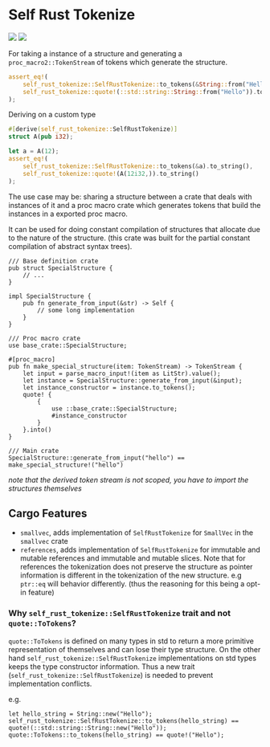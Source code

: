 # Self Rust Tokenize

[![](https://img.shields.io/crates/v/self-rust-tokenize)](https://crates.io/crates/self-rust-tokenize)
[![](https://img.shields.io/docsrs/self-rust-tokenize)](https://docs.rs/self-rust-tokenize/latest)

For taking a instance of a structure and generating a `proc_macro2::TokenStream` of tokens which generate the structure.

```rust
assert_eq!(
    self_rust_tokenize::SelfRustTokenize::to_tokens(&String::from("Hello")).to_string(),
    self_rust_tokenize::quote!(::std::string::String::from("Hello")).to_string()
);
```

Deriving on a custom type

```rust
#[derive(self_rust_tokenize::SelfRustTokenize)]
struct A(pub i32);

let a = A(12);
assert_eq!(
    self_rust_tokenize::SelfRustTokenize::to_tokens(&a).to_string(),
    self_rust_tokenize::quote!(A(12i32,)).to_string()
);
```

The use case may be: sharing a structure between a crate that deals with instances of it and a proc macro crate which generates tokens that build the instances in a exported proc macro.

It can be used for doing constant compilation of structures that allocate due to the nature of the structure. (this crate was built for the partial constant compilation of abstract syntax trees).

```ignore
/// Base definition crate
pub struct SpecialStructure { 
    // ...
}

impl SpecialStructure {
    pub fn generate_from_input(&str) -> Self {
        // some long implementation
    }
}

/// Proc macro crate
use base_crate::SpecialStructure; 

#[proc_macro]
pub fn make_special_structure(item: TokenStream) -> TokenStream {
    let input = parse_macro_input!(item as LitStr).value();
    let instance = SpecialStructure::generate_from_input(&input);
    let instance_constructor = instance.to_tokens();
    quote! {
        {
            use ::base_crate::SpecialStructure;
            #instance_constructor
        }
    }.into()
}

/// Main crate
SpecialStructure::generate_from_input("hello") == make_special_structure!("hello")
```

*note that the derived token stream is not scoped, you have to import the structures themselves*

## Cargo Features

- `smallvec`, adds implementation of `SelfRustTokenize` for `SmallVec` in the `smallvec` crate
- `references`, adds implementation of `SelfRustTokenize` for immutable and mutable references and immutable and mutable slices. Note that for references the tokenization does not preserve the structure as pointer information is different in the tokenization of the new structure. e.g `ptr::eq` will behavior differently. (thus the reasoning for this being a opt-in feature)

### Why `self_rust_tokenize::SelfRustTokenize` trait and not `quote::ToTokens`?

`quote::ToTokens` is defined on many types in std to return a more primitive representation of themselves and can lose their type structure. On the other hand `self_rust_tokenize::SelfRustTokenize` implementations on std types keeps the type constructor information. Thus a new trait (`self_rust_tokenize::SelfRustTokenize`) is needed to prevent implementation conflicts.

e.g.

```ignore
let hello_string = String::new("Hello");
self_rust_tokenize::SelfRustTokenize::to_tokens(hello_string) == quote!(::std::string::String::new("Hello"));
quote::ToTokens::to_tokens(hello_string) == quote!("Hello");
```